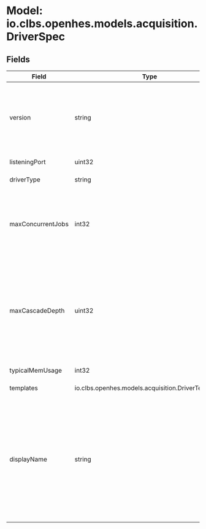 # Model: io.clbs.openhes.models.acquisition.DriverSpec

## Fields

| Field | Type | Description |
| --- | --- | --- |
| version | string | The driver version. The format is not defined. The driver itself is versioned by the docker image tags so this value shall be either the same (set during the image build) or any useful user-readable version string. |
| listeningPort | uint32 | The port the driver's gRPC will listen on. |
| driverType | string | The technical/internal ID of the driver. |
| maxConcurrentJobs | int32 | The maximum number of concurrent jobs the driver can handle. The value 0 is not allowed, the maximum number respect typical_mem_usage not to overgrow the memory resources! |
| maxCascadeDepth | uint32 | The maximum cascade depth the driver can handle. Number 1 means that the driver cannot handle cascading jobs, 2 means that the driver can handle cascading jobs with one level of depth, etc.<br> The value 0 means that the driver can handle any number of cascading jobs. |
| typicalMemUsage | int32 | The typical memory usage of the driver in MB. |
| templates | io.clbs.openhes.models.acquisition.DriverTemplates | The connection and action templates. |
| displayName | string | The display name of the driver. Must be in format '<manufacturer> <device_type> [<device_type_version>]'.<br> It must respect upper/lower characters.<br> The generic drivers, such as 'cybros labs generic', must be named as '<driver_company_name> generic'.<br><br> Examples: 'Addax NP73E', 'cybros labs generic', 'Landis+Gyr S650 v2' |


